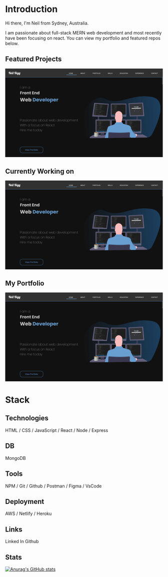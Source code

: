 # **Introduction**
Hi there, I'm Neil from Sydney, Australia.

I am passionate about full-stack MERN web development and most recently have been focusing on react. You can view my portfolio and featured repos below.


## **Featured Projects**
[![alt portfolio](/images/home.png)](https://www.neilrigg.com/)

## **Currently Working on**
[![alt portfolio](/images/home.png)](https://www.neilrigg.com/)


## **My Portfolio**
[![alt portfolio](/images/home.png)](https://www.neilrigg.com/)

# Stack 
## **Technologies**
HTML / CSS / JavaScript / React / Node / Express

## **DB**
MongoDB

## **Tools**
NPM / Git / Github / Postman / Figma / VsCode

## **Deployment** 
AWS / Netlify / Heroku


## **Links**
Linked In
Github

## **Stats**
[![Anurag's GitHub stats](https://github-readme-stats.vercel.app/api?username=rigglet)](https://github.com/anuraghazra/github-readme-stats)
